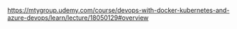 https://mtygroup.udemy.com/course/devops-with-docker-kubernetes-and-azure-devops/learn/lecture/18050129#overview
